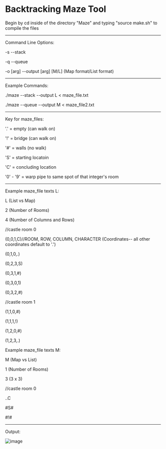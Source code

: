 # Backtracking Maze Tool

Begin by cd inside of the directory "Maze" and typing "source make.sh" to compile the files
________________________________________________________________________________

Command Line Options:

-s    --stack

-q    --queue

-o [arg]  --output [arg] [M/L]  (Map format/List format)

_______________________________________________________________________________


Example Commands:

./maze --stack --output L < maze_file.txt

./maze --queue --output M < maze_file2.txt

_______________________________________________________________________________


Key for maze_files:

'.' = empty (can walk on)

'!' = bridge (can walk on)

'#' = walls (no walk)

'S' = starting locatoin

'C' = concluding location

'0' - '9' = warp pipe to same spot of that integer's room


_______________________________________________________________________________


Example maze_file texts L:

L (List vs Map)

2 (Number of Rooms)

4 (Number of Columns and Rows)

//castle room 0

(0,0,1,C)//ROOM, ROW, COLUMN, CHARACTER (Coordinates-- all other coordinates default to '.')

(0,1,0,.)

(0,2,3,S)

(0,3,1,#)

(0,3,0,1)

(0,3,2,#)

//castle room 1

(1,1,0,#)

(1,1,1,!)

(1,2,0,#)

(1,2,3,.)



Example maze_file texts M:

M (Map vs List)

1 (Number of Rooms)

3 (3 x 3)

//castle room 0

..C 

#S#

#!#







____________________________________________________________________________
Output:

![image](https://user-images.githubusercontent.com/97473935/167756807-ea78beba-402b-44a7-ab5a-d49e2bc41e02.png)
